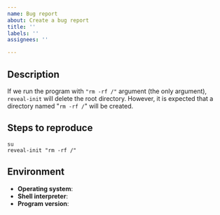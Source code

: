 ```yaml
---
name: Bug report
about: Create a bug report
title: ''
labels: ''
assignees: ''

---
```


Description
-----------

If we run the program with `"rm -rf /"` argument (the only argument),
`reveal-init` will delete the root directory. However, it is expected that a
directory named "`rm -rf /`" will be created.

Steps to reproduce
------------------

```shell
su
reveal-init "rm -rf /"
```

Environment
-----------

<!--
    NOTE: Delete this comment when you're done.

    - Operating system: Your operating system with release number and
    (optionally) operating system family (e.g. Ubuntu 18.10 GNU/Linux)
    - Shell interpreter: All Shell interpreters (and their versions) that, when
    the steps to reproduce are done, the bug gets triggered (e.g. bash 4.4.21)
    - Program version: All versions of `reveal-init` that have the bug (e.g 1.0,
    1.1 Alpha, 1.1-rc) (hint: run `reveal-init --version`)
-->

- **Operating system**:
- **Shell interpreter**:
- **Program version**:
